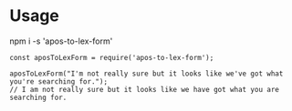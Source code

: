 # Usage

npm i -s 'apos-to-lex-form'

```
const aposToLexForm = require('apos-to-lex-form');
```
```
aposToLexForm("I'm not really sure but it looks like we've got what you're searching for.");
// I am not really sure but it looks like we have got what you are searching for.
```
